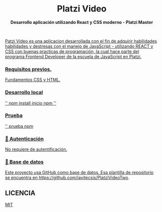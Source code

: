 <div align = "center">
  <br>
   <h1>  Platzi Video </h1>
  <strong> Desarrollo aplicación utilizando React y CSS moderno - Platzi Master  </strong>
</div>
<br>
<p align = "centro">
  <a href="/">
    <img src = "/" alt = "">
  </a>
  <a href="https://github.com/javitecsis/PlatziVideoTwo">
</p>

Patzi Video es una aplicacion desarrollada con el fin de adquirir habilidades habilidades y destresas con el manejo de JavaScript - utilizando REACT y CSS con buenas practicas de programación, la cual hace parte del programa Frontend Developer de la escuela de JavaScript en Platzi.<br>
<a href="https://platzi.com/home">


### Requisitos previos.

Fundamentos CSS y HTML.

### Desarrollo local

''
npm install
inicio npm
''

###  Prueba
''
prueba npm

### 🔑 Autenticación

No requiere de autentificación.

### 💾 Base de datos

Este proyecto usa GitHub como base de datos. Esa plantilla de repositorio se encuentra en https://github.com/javitecsis/PlatziVideoTwo.

## LICENCIA

[MIT](https://choosealicense.com/licenses/mit/)
